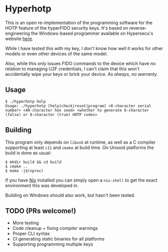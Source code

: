 # Hyperhotp

This is an open re-implementation of the programming software for the HOTP feature of the hyperFIDO security keys. It's based on reverse-engineering the Windows-based programmer available on Hypersecu's website [here](https://www.hypersecu.com/downloads).

While I have tested this with my key, I don't know how well it works for other models or even other devices of the same model.

Also, while this only issues FIDO commands to the device which have no relation to managing U2F credentials, I can't claim that this won't accidentally wipe your keys or brick your device. *As always, no warranty.*

## Usage

```shell
$ ./hyperhotp help
Usage: ./hyperhotp [help|check|reset|program] <8-character serial number> <40-character hex seed> <whether to generate 6-character (false) or 8-character (true) HOTP codes>
```

## Building

This program only depends on `libusb` at runtime, as well as a C compiler supporting at least `c11` and `cmake` at build time. On Unixoid platforms the build is done as usual:

```shell
$ mkdir build && cd build
$ cmake ..
$ make -j$(nproc)
```

If you have [Nix](https://nixos.org/download.html) installed you can simply open a `nix-shell` to get the exact environment this was developed in.

Building on Windows should also work, but hasn't been tested.

## TODO (PRs welcome!)

* More testing
* Code cleanup + fixing compiler warnings
* Proper CLI syntax
* CI generating static binaries for all platforms
* Supporting programming multiple keys